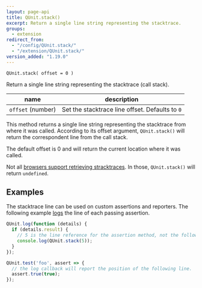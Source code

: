 ```yaml
---
layout: page-api
title: QUnit.stack()
excerpt: Return a single line string representing the stacktrace.
groups:
  - extension
redirect_from:
  - "/config/QUnit.stack/"
  - "/extension/QUnit.stack/"
version_added: "1.19.0"
---
```


`QUnit.stack( offset = 0 )`

Return a single line string representing the stacktrace (call stack).

| name | description |
|------|-------------|
| `offset` (number) | Set the stacktrace line offset. Defaults to `0` |

This method returns a single line string representing the stacktrace from where it was called. According to its offset argument, `QUnit.stack()` will return the correspondent line from the call stack.

The default offset is 0 and will return the current location where it was called.

Not all [browsers support retrieving stracktraces][browsers]. In those, `QUnit.stack()` will return `undefined`.

[browsers]: https://developer.mozilla.org/en-US/docs/Web/JavaScript/Reference/Global_Objects/Error/Stack#Browser_compatibility

## Examples

The stacktrace line can be used on custom assertions and reporters. The following example [logs](../callbacks/QUnit.log.md) the line of each passing assertion.

```js
QUnit.log(function (details) {
  if (details.result) {
    // 5 is the line reference for the assertion method, not the following line.
    console.log(QUnit.stack(5));
  }
});

QUnit.test('foo', assert => {
  // the log callback will report the position of the following line.
  assert.true(true);
});
```
